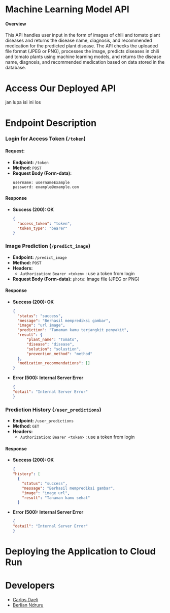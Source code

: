 # Machine Learning Model API
#### Overview
This API handles user input in the form of images of chili and tomato plant diseases and returns the disease name, diagnosis, and recommended medication for the predicted plant disease. The API checks the uploaded file format (JPEG or PNG), processes the image, predicts diseases in chili and tomato plants using machine learning models, and returns the disease name, diagnosis, and recommended medication based on data stored in the database.

# Access Our Deployed API
jan lupa isi ini los
# Endpoint Description
###  Login for Access Token (`/token`)
#### Request:
- **Endpoint:** `/token`
- **Method:** `POST`
- **Request Body (Form-data):**
  ```plaintext
  username: usernameExample
  password: example@example.com
#### Response
- **Success (200): OK**
  ``` json
  {
    "access_token": "token",
    "token_type": "bearer"
  }
### Image Prediction (`/predict_image`)
- **Endpoint:** `/predict_image`
- **Method:** `POST`
- **Headers:**
    - `Authorization`: `Bearer <token>` : use a token from login
- **Request Body (Form-data):**
      `photo`: Image file (JPEG or PNG)
#### Response
- **Success (200): OK**
  ``` json
  {
    "status": "success",
    "message": "Berhasil memprediksi gambar",
    "image": "url image",
    "prediction": "Tanaman kamu terjangkit penyakit",
    "result": {
        "plant_name": "Tomato",
        "disease": "disease",
        "solution": "solustion",
        "prevention_method": "method"
    },
    "medication_recommendations": []
  }
- **Error (500): Internal Server Error**
   ``` json
   {
  "detail": "Internal Server Error"
  }
### Prediction History (`/user_predictions`)
- **Endpoint:** `/user_predictions`
- **Method:** `GET`
- **Headers:**
    - `Authorization`: `Bearer <token>` : use a token from login
#### Response
- **Success (200): OK**
  ``` json
  {
  "history": [
    {
      "status": "success",
      "message": "Berhasil memprediksi gambar",
      "image": "image url",
      "result": "Tanaman kamu sehat"
    }
- **Error (500): Internal Server Error**
   ``` json
   {
  "detail": "Internal Server Error"
  }
# Deploying the Application to Cloud Run
# Developers
   - [Carlos Daeli](https://github.com/carllosnd)
   - [Berlian Ndruru](https://github.com/berlianndruru)
